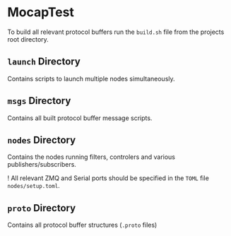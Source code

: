 # MocapTest

To build all relevant protocol buffers run the `build.sh` file from the projects root directory.

## `launch` Directory
Contains scripts to launch multiple nodes simultaneously.

## `msgs` Directory
Contains all built protocol buffer message scripts.

## `nodes` Directory
Contains the nodes running filters, controlers and various publishers/subscribers.

! All relevant ZMQ and Serial ports should be specified in the `TOML` file `nodes/setup.toml`.

## `proto` Directory
Contains all protocol buffer structures (`.proto` files)